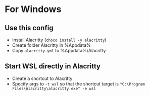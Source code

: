 # For Windows

## Use this config

* Install Alacritty (`choco install -y alacritty`)
* Create folder Alacritty in %Appdata%
* Copy `alacritty.yml` to %Appdata%\Alacritty

## Start WSL directly in Alacritty

* Create a shortcut to Alacritty
* Specify args to `-t wsl` so that the shortcut target is `"C:\Program Files\Alacritty\alacritty.exe" -e wsl`
